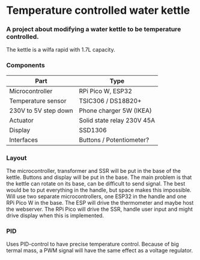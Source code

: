 # Temperature controlled water kettle

### A project about modifying a water kettle to be temperature controlled.
The kettle is a wilfa rapid with 1.7L capacity.

### Components
| Part                 | Type                       |
|----------------------|----------------------------|
| Microcontroller      | RPi Pico W, ESP32          |
| Temperature sensor   | TSIC306 / DS18B20+         |
| 230V to 5V step down | Phone charger 5W (IKEA)    |
| Actuator             | Solid state relay 230V 45A |
| Display              | SSD1306                    |
| Interfaces           | Buttons / Potentiometer?   |

### Layout
The microcontroller, transformer and SSR will be put in the base of the kettle. Buttons and display will be put in the base. The main problem is that the kettle can rotate on its base, can be difficult to send signal. The best would be to put everything in the handle, but space makes this impossible. Will use two separate microcontrollers, one ESP32 in the handle and one RPi Pico W in the base. The ESP will drive the thermometer and maybe host the webserver. The RPi Pico will drive the SSR, handle user input and might drive display when this is implemented.  

### PID
Uses PID-control to have precise temperature control.
Because of big termal mass, a PWM signal will have the same effect as a voltage regulator. 

